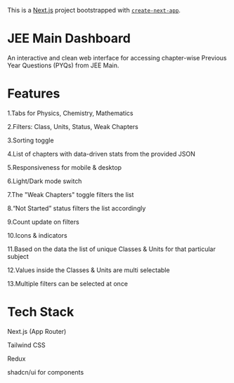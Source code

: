 This is a [Next.js](https://nextjs.org) project bootstrapped with [`create-next-app`](https://github.com/vercel/next.js/tree/canary/packages/create-next-app).
# JEE Main Dashboard
An interactive and clean web interface for accessing chapter-wise Previous Year Questions (PYQs) from JEE Main.

# Features
1.Tabs for Physics, Chemistry, Mathematics

2.Filters: Class, Units, Status, Weak Chapters

3.Sorting toggle

4.List of chapters with data-driven stats from the provided JSON

5.Responsiveness for mobile & desktop

6.Light/Dark mode switch

7.The "Weak Chapters" toggle filters the list 

8.“Not Started” status filters the list accordingly

9.Count update on filters

10.Icons & indicators

11.Based on the data the list of unique Classes & Units for that particular subject

12.Values inside the Classes & Units are multi selectable

13.Multiple filters can be selected at once

# Tech Stack
Next.js (App Router)

Tailwind CSS

Redux

shadcn/ui for components






